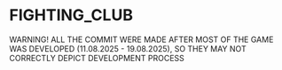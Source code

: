 # FIGHTING_CLUB

WARNING! ALL THE COMMIT WERE MADE AFTER MOST OF THE GAME WAS DEVELOPED (11.08.2025 - 19.08.2025), SO THEY MAY NOT CORRECTLY DEPICT DEVELOPMENT PROCESS
